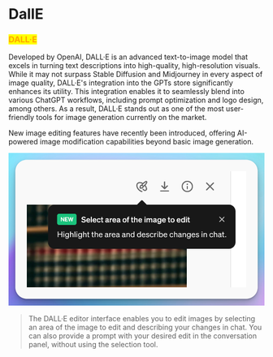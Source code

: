 # DallE

### <mark style="color:orange;">DALL·E</mark>

Developed by OpenAI, DALL·E is an advanced text-to-image model that excels in turning text descriptions into high-quality, high-resolution visuals. While it may not surpass Stable Diffusion and Midjourney in every aspect of image quality, DALL·E's integration into the GPTs store significantly enhances its utility. This integration enables it to seamlessly blend into various ChatGPT workflows, including prompt optimization and logo design, among others. As a result, DALL·E stands out as one of the most user-friendly tools for image generation currently on the market.

New image editing features have recently been introduced, offering AI-powered image modification capabilities beyond basic image generation.

<img src="../../.gitbook/assets/dalle image edit.png" alt="" data-size="original">

> The DALL·E editor interface enables you to edit images by selecting an area of the image to edit and describing your changes in chat. You can also provide a prompt with your desired edit in the conversation panel, without using the selection tool.




